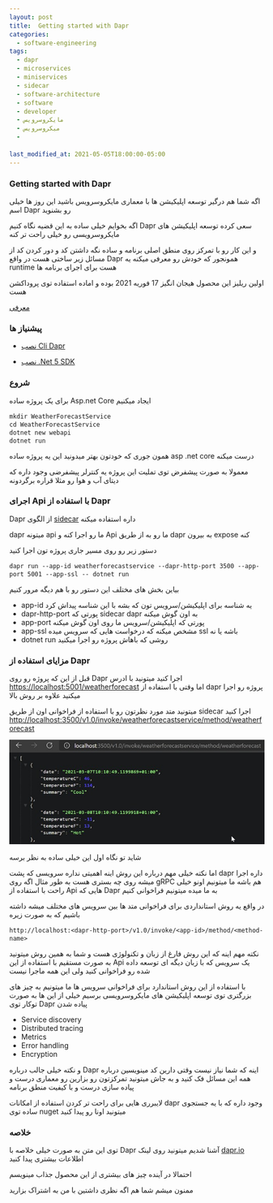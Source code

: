 ```yaml
---
layout: post
title:  Getting started with Dapr 
categories:
  - software-engineering
tags:
  - dapr
  - microservices
  - miniservices
  - sidecar
  - software-architecture
  - software
  - developer
  - مایکروسرویس
  - میکروسرویس
  -

last_modified_at: 2021-05-05T18:00:00-05:00
---
```

### Getting started with Dapr

اگه شما هم درگیر توسعه اپلیکیشن ها با معماری مایکروسرویس باشید این روز ها خیلی اسم Dapr رو بشنوید

اگه بخوایم خیلی ساده به این قضیه نگاه کنیم Dapr سعی کرده توسعه اپلیکیشن های مایکروسرویسی رو خیلی راحت تر کنه

و این کار رو با تمرکز روی منطق اصلی برنامه و ساده نگه داشتن کد و دور کردن کد از مسائل زیر ساختی هست
در واقع Dapr همونجور که خودش رو معرفی میکنه یه runtime هست برای اجرای برنامه ها



اولین ریلیز این محصول هیجان انگیز 17 فوریه 2021 بوده و اماده استفاده توی پروداکشن هست 

[معرفی](https://blog.dapr.io/posts/2021/02/17/announcing-dapr-v1.0/)

### پیشنیاز ها

 - [نصب Cli Dapr](https://docs.dapr.io/getting-started/install-dapr-cli/)
 
 - [نصب .Net 5 SDK](https://dotnet.microsoft.com/download/dotnet/5.0)
 
### شروع

برای یک پروژه ساده Asp.net Core ایجاد میکنیم
```
mkdir WeatherForecastService
cd WeatherForecastService
dotnet new webapi
dotnet run
``` 

همون جوری که خودتون بهتر میدونید این یه پروژه ساده asp .net core درست میکنه

معمولا به صورت پیشفرض توی تملیت این پروژه یه کنترلر پیشفرضی وجود داره که دیتای آب و هوا رو مثلا قراره برگردونه



### اجرای Api با استفاده از Dapr

Dapr از الگوی [sidecar](https://docs.microsoft.com/en-us/azure/architecture/patterns/sidecar) داره استفاده میکنه

dapr میتونه api ما رو اجرا کنه و Api ما رو به از طریق dapr به بیرون expose کنه

دستور زیر رو روی مسیر جاری پروژه تون اجرا کنید

```
dapr run --app-id weatherforecastservice --dapr-http-port 3500 --app-port 5001 --app-ssl -- dotnet run
```

بیاین بخش های مختلف این دستور رو با هم دیگه مرور کنیم

 - app-id یه شناسه برای اپلیکیشن/سرویس تون که بشه با این شناسه پیداش کرد
 - dapr-http-port پورتی که sidecar dapr به اون گوش میکنه
 - app-port پورتی که اپلیکیشن/سرویس ما روی اون گوش میکنه
 - app-ssl مشخص میکنه که درخواست هایی که سرویس میده ssl باشه یا نه
 - dotnet run روشی که باهاش پروژه رو اجرا میکنید
	
### مزایای استفاده از Dapr

قبل از این که پروژه رو روی Dapr اجرا کنید میتونید با ادرس
[https://localhost:5001/weatherforecast](https://localhost:5001/weatherforecast)
اما وقتی با استفاده از dapr پروژه رو اجرا میکنید علاوه بر روش بالا

میتونید متد مورد نظرتون رو با استفاده از فراخوانی اون از طریق sidecar اجرا کنید
[http://localhost:3500/v1.0/invoke/weatherforecastservice/method/weatherforecast](http://localhost:3500/v1.0/invoke/weatherforecastservice/method/weatherforecast)

![dapr](/assets/images/dapr/getting-started.jpg)

شاید تو نگاه اول این خیلی ساده به نظر برسه

اما نکته خیلی مهم درباره این روش اینه اهمیتی نداره سرویسی که پشت dapr داره اجرا میشه روی چه بستری هست
به طور مثال اگه روی gRPC هم باشه ما میتونیم اونو خیلی راحت با استفاده از Api هایی که Dapr به ما میده میتونیم فراخوانی کنیم

در واقع یه روش استانداردی برای فراخوانی متد ها بین سرویس های مختلف میشه داشته باشیم که به صورت زیره

```
http://localhost:<dapr-http-port>/v1.0/invoke/<app-id>/method/<method-name>
```

نکته مهم اینه که این روش فارغ از زبان و تکنولوژی هست و شما به همین روش میتونید به صورت مستقیم با استفاده از این Api یک سرویس که با زبان دیگه ای توسعه داده شده رو فراخوانی کنید 
ولی این همه ماجرا نیست

با استفاده از این روش استاندارد برای فراخوانی سرویس ها ما میتونیم به چیز های بزرگتری توی توسعه اپلیکیشن های مایکروسرویسی برسیم
خیلی از این ها به صورت توکار توی Dapr پیاده شدن 

 - Service discovery
 - Distributed tracing
 - Metrics
 - Error handling
 - Encryption 
 
 و نکته خیلی جالب درباره Dapr اینه که شما نیاز نیست وقتی دارین کد مینویسین درباره همه این مسائل فک کنید
 و به جاش میتونید تمرکزتون رو بزارین رو معماری درست و پیاده سازی درست و با کیفیت منطق برنامه
 
 لایبرری هایی برای راحت تر کردن استفاده از امکانات dapr وجود داره که با یه جستجوی ساده توی nuget میتونید اونا رو پیدا کنید
 
### خلاصه
 
 توی این متن به صورت خیلی خلاصه با Dapr آشنا شدیم میتونید روی لینک [dapr.io](https://dapr.io) اطلاعات بیشتری پیدا کنید
 
 احتمالا در آینده چیز های بیشتری از این محصول جذاب مینویسم
 
 ممنون میشم شما هم اگه نظری داشتین با من به اشتراک بزارید
 